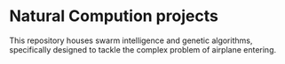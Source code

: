 # Natural Compution projects
This repository houses swarm intelligence and genetic algorithms, specifically designed to tackle the complex problem of airplane entering. 

